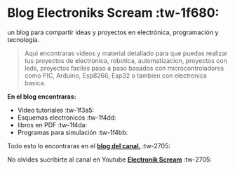 # Blog Electroniks Scream :tw-1f680:
un blog para compartir ideas y proyectos en electrónica, programación y tecnologia.

> Aqui encontraras videos y material detallado para que puedas realizar tus proyectos de electronica, robotica, automatizacion, proyectos con leds, proyectos faciles paso a paso basados con microcontroladores como PIC, Arduino, Esp8266, Esp32 o tambien con electronica basica.

**En el blog encontraras:**
- Video tutoriales :tw-1f3a5:
- Esquemas electronicos :tw-1f4dd:
- libros en PDF :tw-1f4da:
- Programas para simulación :tw-1f4bb:

Todo esto lo encontraras en el [**blog del canal.**](http://www.blogelectronikscream.blogspot.com "blog del canal.")  :tw-2705:

No olvides sucribirte al canal en Youtube [**Electronik Scream**](http://www.yotube.com/c/electronikscream "Electronik Scream")  :tw-2705: